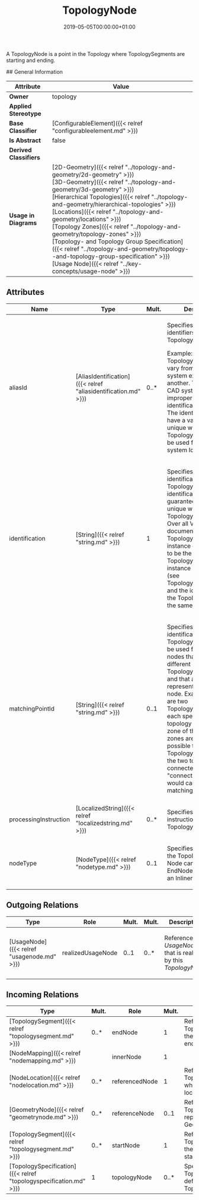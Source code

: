 ﻿---
title: TopologyNode
toc: false
type: specs
date: "2019-05-05T00:00:00+01:00"
draft: false
menu_name: vec120

# Prev/next pager order (if `docs_section_pager` enabled in `params.toml`)
weight: 
---
<html><body><p>A TopologyNode is a point in the Topology where TopologySegments are starting and ending.  </p></body></html>
## General Information

| Attribute               | Value |
|-------------------------|-------|
| **Owner**               | topology |
| **Applied Stereotype**  |   |
| **Base Classifier**     | [ConfigurableElement]({{< relref "configurableelement.md" >}})<br/>  |
| **Is Abstract**         | false |
| **Derived Classifiers** |   |
| **Usage in Diagrams**   | [2D-Geometry]({{< relref "../topology-and-geometry/2d-geometry" >}})<br/> [3D-Geometry]({{< relref "../topology-and-geometry/3d-geometry" >}})<br/> [Hierarchical Topologies]({{< relref "../topology-and-geometry/hierarchical-topologies" >}})<br/> [Locations]({{< relref "../topology-and-geometry/locations" >}})<br/> [Topology Zones]({{< relref "../topology-and-geometry/topology-zones" >}})<br/> [Topology- and Topology Group Specification]({{< relref "../topology-and-geometry/topology--and-topology-group-specification" >}})<br/> [Usage Node]({{< relref "../key-concepts/usage-node" >}})<br/>  |

## Attributes
|  Name  |  Type  |  Mult.  |  Description  |  Owning Classifier  |
|--------|--------|---------|---------------|--------------|
|aliasId | [AliasIdentification]({{< relref "aliasidentification.md" >}}) | 0..* | <html>   <head>     </head>   <body>     <p> Specifies additional identifiers for the TopologyNode.     </p>      <p> Example: TopologyNode Ids may vary from one CAD system export to another. Therefore the CAD system Id is improper for identification attribute. The identification shall have a value which is unique within the Topology. AliasId may be used for the CAD system Id.      </p>    </body> </html>  | [TopologyNode]({{< relref "topologynode.md" >}}) |
|identification | [String]({{< relref "string.md" >}}) | 1 | <html>   <head>     </head>   <body>     <p> Specifies a unique identification of the TopologyNode. The identification is guaranteed to be unique within the TopologySpecification. Over all VEC-documents a TopologyNode-instance can be trusted to be the same if the TopologySpecification-instance is the same (see TopologySpecification) and the identification of the TopologyNode is the same.      </p>    </body> </html>  | [TopologyNode]({{< relref "topologynode.md" >}}) |
|matchingPointId | [String]({{< relref "string.md" >}}) | 0..1 | <html>   <head>     </head>   <body>     <p> Specifies an identification of a TopologyNode which be used for matching nodes that belong to different TopologySpecifications and that are actually representing the same node. Example: There are two TopologySpecifications, each specifying the topology of a certain zone of the car. If the zones are adjacent, it is possible that there are TopologyNodes where the two topologies are connected. These &quot;connection-nodes&quot; would carry the same matchingPointId.      </p>    </body> </html>  | [TopologyNode]({{< relref "topologynode.md" >}}) |
|processingInstruction | [LocalizedString]({{< relref "localizedstring.md" >}}) | 0..* | <html>   <head>     </head>   <body>     <p> Specifies processing instructions for the TopologyNode.      </p>    </body> </html>  | [TopologyNode]({{< relref "topologynode.md" >}}) |
|nodeType | [NodeType]({{< relref "nodetype.md" >}}) | 0..1 | <html><body><p>Specifies the type of the TopologyNode. A Node can either be an EndNode, a Junction or an Inliner.  </p></body></html> | [TopologyNode]({{< relref "topologynode.md" >}}) |

## Outgoing Relations
|    Type  |   Role   |   Mult.   |   Mult.   |   Description   |
|----------|----------|-----------|-----------|-----------------|
| [UsageNode]({{< relref "usagenode.md" >}}) | realizedUsageNode | 0..1 | 0..* | <html>   <head>     </head>   <body>     <p> References the <i>UsageNode</i> that is realized by this <i>TopologyNode</i>.      </p>    </body> </html>  |
##  Incoming Relations
|    Type  |   Mult.  |   Role    |   Mult.   |   Description  |
|----------|----------|-----------|-----------|----------------|
| [TopologySegment]({{< relref "topologysegment.md" >}}) | 0..* | endNode | 1 | References the TopologyNode where the TopologySegment ends.   |
| [NodeMapping]({{< relref "nodemapping.md" >}}) |  | innerNode | 1 |  |
| [NodeLocation]({{< relref "nodelocation.md" >}}) | 0..* | referencedNode | 1 | References the TopologieNode on which the Location is located.   |
| [GeometryNode]({{< relref "geometrynode.md" >}}) | 0..* | referenceNode | 0..1 | References the TopologyNode that is represented by the GeometryNode.  |
| [TopologySegment]({{< relref "topologysegment.md" >}}) | 0..* | startNode | 1 | References the TopologyNode where the TopologySegment starts.   |
| [TopologySpecification]({{< relref "topologyspecification.md" >}}) | 1 | topologyNode | 0..* | Specifies the TopologyNodes defined by the TopologySpecification.  |
